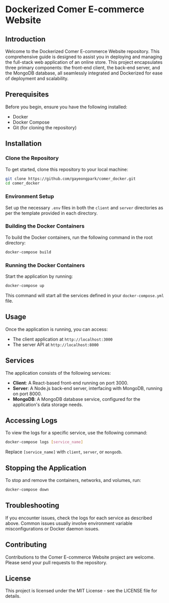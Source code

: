 # Dockerized Comer E-commerce Website

## Introduction

Welcome to the Dockerized Comer E-commerce Website repository. This comprehensive guide is designed to assist you in deploying and managing the full-stack web application of an online store. This project encapsulates three primary components: the front-end client, the back-end server, and the MongoDB database, all seamlessly integrated and Dockerized for ease of deployment and scalability.

## Prerequisites

Before you begin, ensure you have the following installed:
- Docker
- Docker Compose
- Git (for cloning the repository)

## Installation

### Clone the Repository

To get started, clone this repository to your local machine:

```bash
git clone https://github.com/gayeongpark/comer_docker.git
cd comer_docker
```

### Environment Setup

Set up the necessary `.env` files in both the `client` and `server` directories as per the template provided in each directory.

### Building the Docker Containers

To build the Docker containers, run the following command in the root directory:

```bash
docker-compose build
```

### Running the Docker Containers

Start the application by running:

```bash
docker-compose up
```

This command will start all the services defined in your `docker-compose.yml` file.

## Usage

Once the application is running, you can access:
- The client application at `http://localhost:3000`
- The server API at `http://localhost:8000`

## Services

The application consists of the following services:
- **Client**: A React-based front-end running on port 3000.
- **Server**: A Node.js back-end server, interfacing with MongoDB, running on port 8000.
- **MongoDB**: A MongoDB database service, configured for the application's data storage needs.

## Accessing Logs

To view the logs for a specific service, use the following command:

```bash
docker-compose logs [service_name]
```

Replace `[service_name]` with `client`, `server`, or `mongodb`.

## Stopping the Application

To stop and remove the containers, networks, and volumes, run:

```bash
docker-compose down
```

## Troubleshooting

If you encounter issues, check the logs for each service as described above. Common issues usually involve environment variable misconfigurations or Docker daemon issues.

## Contributing

Contributions to the Comer E-commerce Website project are welcome. Please send your pull requests to the repository.

## License

This project is licensed under the MIT License - see the LICENSE file for details.
